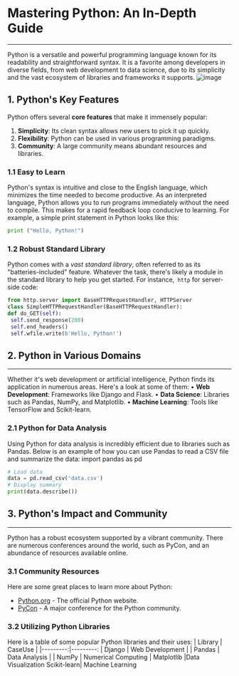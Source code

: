 # Mastering Python: An In-Depth Guide
-----------------------------------------------
 Python is a versatile and powerful programming language known for its readability and straightforward syntax. It is a favorite among developers in diverse fields, from web development 
 to data science, due to its simplicity and the vast ecosystem of libraries and frameworks it supports. 
 ![image](https://www.python.org/static/img/python-logo@2x.png)
## 1. Python's Key Features
Python offers several **core features** that make it immensely popular:
1. **Simplicity**: Its clean syntax allows new users to pick it up quickly.
2. **Flexibility**: Python can be used in various programming paradigms.
3. **Community**: A large community means abundant resources and libraries.
### 1.1 Easy to Learn
Python's syntax is intuitive and close to the English language, which minimizes the time needed to
become productive. As an interpreted language, Python allows you to run programs immediately
without the need to compile. This makes for a rapid feedback loop conducive to learning. For
example, a simple print statement in Python looks like this:
```python
print ("Hello, Python!")
```
### 1.2 Robust Standard Library
Python comes with a *vast standard library*, often referred to as its "batteries-included" feature.
Whatever the task, there's likely a module in the standard library to help you get
started. For
instance,``` http``` for server-side code:
```python 
from http.server import BaseHTTPRequestHandler, HTTPServer
class SimpleHTTPRequestHandler(BaseHTTPRequestHandler):
def do_GET(self):
 self.send_response(200)
 self.end_headers()
 self.wfile.write(b'Hello, Python!')
``` 
## 2. Python in Various Domains
---------------------------------------------------------------------
Whether it's web development or artificial intelligence, Python finds its application in numerous
areas. Here's a look at some of them:
• **Web Development**: Frameworks like Django and Flask.
• **Data Science**: Libraries such as Pandas, NumPy, and Matplotlib.
• **Machine Learning**: Tools like TensorFlow and Scikit-learn.
### 2.1 Python for Data Analysis
Using Python for data analysis is incredibly efficient due to libraries such as Pandas. Below is an
example of how you can use Pandas to read a CSV file and summarize the data:
import pandas as pd
```python 
# Load data
data = pd.read_csv('data.csv')
# Display summary
print(data.describe())
```
## 3. Python's Impact and Community
-----------------------------------------------------------------
Python has a robust ecosystem supported by a vibrant community. There are numerous
conferences around the world, such as PyCon, and an abundance of resources available online.
### 3.1 Community Resources
Here are some great places to learn more about Python:

- [Python.org](https://www.python.org/) - The official Python website.
- [PyCon](https://pycon.org/) - A major conference for the Python community.
### 3.2 Utilizing Python Libraries
Here is a table of some popular Python libraries and their uses:
| Library | CaseUse |
|---------:|---------:
| Django | Web Development |
| Pandas | Data Analysis  |
| NumPy | Numerical Computing |
Matplotlib |Data Visualization
Scikit-learn| Machine Learning
